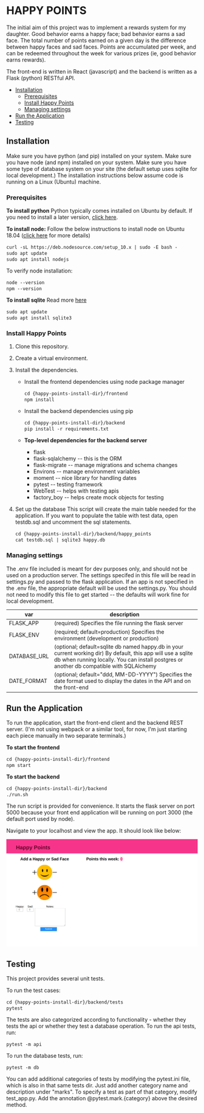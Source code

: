 # HAPPY POINTS

The initial aim of this project was to implement a rewards system for my daughter. Good behavior earns a happy face; bad behavior earns a sad face. The total number of points earned on a given day is the difference between happy faces and sad faces. Points are accumulated per week, and can be redeemed throughout the week for various prizes (ie, good behavior earns rewards).

The front-end is written in React (javascript) and the backend is written as a Flask (python) RESTful API.

- [Installation](#installation)
  * [Prerequisites](#prerequisites)
  * [Install Happy Points](#install-happy-points)
  * [Managing settings](#managing-settings)
- [Run the Application](#run-the-application)
- [Testing](#testing)

## Installation

Make sure you have python (and pip) installed on your system. Make sure you have node (and npm) installed on your system. Make sure you have some type of database system on your site (the default setup uses sqlite for local development.) The installation instructions below assume code is running on a Linux (Ubuntu) machine.

### Prerequisites

**To install python**
Python typically comes installed on Ubuntu by default. If you need to install a later version, [click here](https://linuxize.com/post/how-to-install-python-3-8-on-ubuntu-18-04/).

**To install node:**
Follow the below instructions to install node on Ubuntu 18.04 ([click here](https://linuxize.com/post/how-to-install-node-js-on-ubuntu-18.04/) for more details)
```
curl -sL https://deb.nodesource.com/setup_10.x | sudo -E bash -
sudo apt update
sudo apt install nodejs
```

To verify node installation:
```
node --version
npm --version
```

**To install sqlite**
Read more [here](https://linuxhint.com/install_sqlite_browser_ubuntu_1804/)
```
sudo apt update
sudo apt install sqlite3
```

### Install Happy Points
1. Clone this repository.
2. Create a virtual environment.
3. Install the dependencies.
    * Install the frontend dependencies using node package manager
      ```
      cd {happy-points-install-dir}/frontend
      npm install
      ```
 
    * Install the backend dependencies using pip

      ```
      cd {happy-points-install-dir}/backend
      pip install -r requirements.txt
      ```

    * **Top-level dependencies for the backend server**
      * flask
      * flask-sqlalchemy -- this is the ORM
      * flask-migrate -- manage migrations and schema changes
      * Environs -- manage environment variables
      * moment -- nice library for handling dates
      * pytest -- testing framework
      * WebTest -- helps with testing apis
      * factory_boy -- helps create mock objects for testing

4. Set up the database 
   This script will create the main table needed for the application. If you want to populate the table with test data, open testdb.sql and uncomment the sql statements.
   ```
   cd {happy-points-install-dir}/backend/happy_points
   cat testdb.sql | sqlite3 happy.db
   ```

### Managing settings
The .env file included is meant for dev purposes only, and should not be used on a production server. The settings specifed in this file will be read in settings.py and passed to the flask application. If an app is not specified in the .env file, the appropriate default will be used the settings.py. You should not need to modify this file to get started -- the defaults will work fine for local development.

| var | description |
| -- | -- |
|FLASK_APP| (required) Specifies the file running the flask server|
|FLASK_ENV| (required; default=production) Specifies the environment (development or production)|
|DATABASE_URL| (optional; default=sqlite db named happy.db in your current working dir) By default, this app will use a sqlite db when running locally. You can install postgres or another db compatible with SQLAlchemy |
|DATE_FORMAT| (optional; default="ddd, MM-DD-YYYY") Specifies the date format used to display the dates in the API and on the front-end






## Run the Application

To run the application, start the front-end client and the backend REST server. (I'm not using webpack or a similar tool, for now, I'm just starting each piece manually in two separate terminals.)

**To start the frontend**
```
cd {happy-points-install-dir}/frontend
npm start
```

**To start the backend**
```
cd {happy-points-install-dir}/backend
./run.sh
```

The run script is provided for convenience. It starts the flask server on port 5000 because your front end application will be running on port 3000 (the default port used by node).

Navigate to your localhost and view the app. It should look like below:

![alt text](https://github.com/ariesunique/happy_points/blob/master/docs/images/happy-points-initial-screenshot.png "Happy Points Application")



## Testing

This project provides several unit tests. 

To run the test cases:
```
cd {happy-points-install-dir}/backend/tests
pytest
```

The tests are also categorized according to functionality - whether they tests the api or whether they test a database operation. To run the api tests, run:
```
pytest -m api
```

To run the database tests, run:
```
pytest -m db
````

You can add additional categories of tests by modifying the pytest.ini file, which is also in that same tests dir. Just add another category name and description under "marks". To specify a test as part of that category, modify test_app.py. Add the annotation @pytest.mark.{category} above the desired method.    


